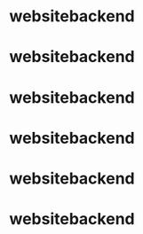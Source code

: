 # websitebackend
# websitebackend
# websitebackend
# websitebackend
# websitebackend
# websitebackend
